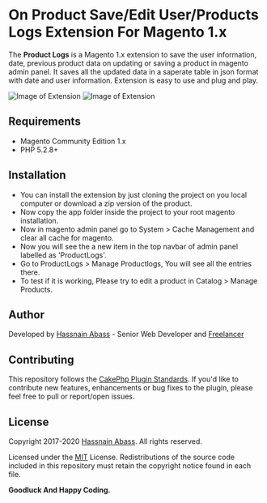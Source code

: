 # On Product Save/Edit User/Products Logs Extension For Magento 1.x
The **Product Logs** is a Magento 1.x extension to save the user information, date, previous product data on updating or saving a product in magento admin panel. It saves all the updated data in a saperate table in json format with date and user information. Extension is easy to use and plug and play.

![Image of Extension](http://i63.tinypic.com/2hheold.png)
![Image of Extension](http://i65.tinypic.com/2ntxyj6.png)

## Requirements

* Magento Community Edition 1.x
* PHP 5.2.8+

## Installation

* You can install the extension by just cloning the project on you local computer or download a zip version of the product.
* Now copy the app folder inside the project to your root magento installation.
* Now in magento admin panel go to System > Cache Management and clear all cache for magento.
* Now you will see the a new item in the top navbar of admin panel labelled as 'ProductLogs'.
* Go to ProductLogs > Manage Productlogs, You will see all the entries there.
* To test if it is working, Please try to edit a product in Catalog > Manage Products.

## Author

Developed by [Hassnain Abass](https://www.linkedin.com/in/hussnain-abass-b041b578/) - Senior Web Developer and [Freelancer](https://www.freelancer.com/u/Hussnain0163.html)

## Contributing

This repository follows the [CakePhp Plugin Standards](https://book.cakephp.org/3.0/en/plugins.html). If you'd like to contribute new features, enhancements or bug fixes to the plugin, please feel free to pull or report/open issues.

## License

Copyright 2017-2020 [Hassnain Abass](https://www.linkedin.com/in/hussnain-abass-b041b578/). All rights reserved.

Licensed under the [MIT](http://www.opensource.org/licenses/mit-license.php) License. Redistributions of the source code included in this repository must retain the copyright notice found in each file.

**Goodluck And Happy Coding.**